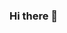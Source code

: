 ### Hi there 👋

<!--
**ErDileep/ErDileep** is a ✨ _special_ ✨ repository because its `README.md` (this file) appears on your GitHub profile.

- 🔭 I’m currently working on High Temperature Materials in MTech thesis of second round.
- 🌱 I’m currently learning python.
- 👯 I’m looking to collaborate on python or MATLAB.

- 💬 Ask me about ... Materials, Python
- 📫 How to reach me: contact.dileep.verma@gmail.com

-->
